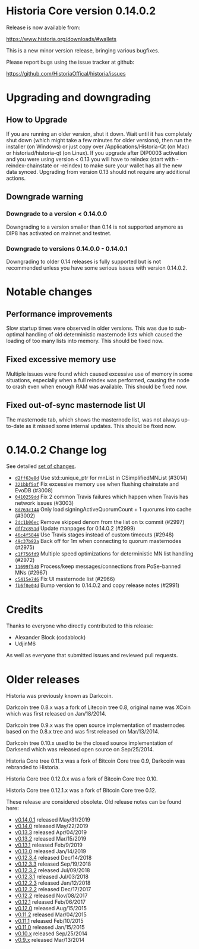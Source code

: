 Historia Core version 0.14.0.2
==========================

Release is now available from:

  <https://www.historia.org/downloads/#wallets>

This is a new minor version release, bringing various bugfixes.

Please report bugs using the issue tracker at github:

  <https://github.com/HistoriaOffical/historia/issues>


Upgrading and downgrading
=========================

How to Upgrade
--------------

If you are running an older version, shut it down. Wait until it has completely
shut down (which might take a few minutes for older versions), then run the
installer (on Windows) or just copy over /Applications/Historia-Qt (on Mac) or
historiad/historia-qt (on Linux). If you upgrade after DIP0003 activation and you were
using version < 0.13 you will have to reindex (start with -reindex-chainstate
or -reindex) to make sure your wallet has all the new data synced. Upgrading from
version 0.13 should not require any additional actions.

Downgrade warning
-----------------

### Downgrade to a version < 0.14.0.0

Downgrading to a version smaller than 0.14 is not supported anymore as DIP8 has
activated on mainnet and testnet.

### Downgrade to versions 0.14.0.0 - 0.14.0.1

Downgrading to older 0.14 releases is fully supported but is not
recommended unless you have some serious issues with version 0.14.0.2.

Notable changes
===============

Performance improvements
------------------------
Slow startup times were observed in older versions. This was due to sub-optimal handling of old
deterministic masternode lists which caused the loading of too many lists into memory. This should be
fixed now.

Fixed excessive memory use
--------------------------
Multiple issues were found which caused excessive use of memory in some situations, especially when
a full reindex was performed, causing the node to crash even when enough RAM was available. This should
be fixed now.

Fixed out-of-sync masternode list UI
------------------------------------
The masternode tab, which shows the masternode list, was not always up-to-date as it missed some internal
updates. This should be fixed now.

0.14.0.2 Change log
===================

See detailed [set of changes](https://github.com/HistoriaOffical/historia/compare/v0.14.0.1...historia:v0.14.0.2).

- [`d2ff63e8d`](https://github.com/HistoriaOffical/historia/commit/d2ff63e8d) Use std::unique_ptr for mnList in CSimplifiedMNList (#3014)
- [`321bbf5af`](https://github.com/HistoriaOffical/historia/commit/321bbf5af) Fix excessive memory use when flushing chainstate and EvoDB (#3008)
- [`0410259dd`](https://github.com/HistoriaOffical/historia/commit/0410259dd) Fix 2 common Travis failures which happen when Travis has network issues (#3003)
- [`8d763c144`](https://github.com/HistoriaOffical/historia/commit/8d763c144) Only load signingActiveQuorumCount + 1 quorums into cache (#3002)
- [`2dc1b06ec`](https://github.com/HistoriaOffical/historia/commit/2dc1b06ec) Remove skipped denom from the list on tx commit (#2997)
- [`dff2c851d`](https://github.com/HistoriaOffical/historia/commit/dff2c851d) Update manpages for 0.14.0.2 (#2999)
- [`46c4f5844`](https://github.com/HistoriaOffical/historia/commit/46c4f5844) Use Travis stages instead of custom timeouts (#2948)
- [`49c37b82a`](https://github.com/HistoriaOffical/historia/commit/49c37b82a) Back off for 1m when connecting to quorum masternodes (#2975)
- [`c1f756fd9`](https://github.com/HistoriaOffical/historia/commit/c1f756fd9) Multiple speed optimizations for deterministic MN list handling (#2972)
- [`11699f540`](https://github.com/HistoriaOffical/historia/commit/11699f540) Process/keep messages/connections from PoSe-banned MNs (#2967)
- [`c5415e746`](https://github.com/HistoriaOffical/historia/commit/c5415e746) Fix UI masternode list (#2966)
- [`fb6f0e04d`](https://github.com/HistoriaOffical/historia/commit/fb6f0e04d) Bump version to 0.14.0.2 and copy release notes (#2991)

Credits
=======

Thanks to everyone who directly contributed to this release:

- Alexander Block (codablock)
- UdjinM6

As well as everyone that submitted issues and reviewed pull requests.

Older releases
==============

Historia was previously known as Darkcoin.

Darkcoin tree 0.8.x was a fork of Litecoin tree 0.8, original name was XCoin
which was first released on Jan/18/2014.

Darkcoin tree 0.9.x was the open source implementation of masternodes based on
the 0.8.x tree and was first released on Mar/13/2014.

Darkcoin tree 0.10.x used to be the closed source implementation of Darksend
which was released open source on Sep/25/2014.

Historia Core tree 0.11.x was a fork of Bitcoin Core tree 0.9,
Darkcoin was rebranded to Historia.

Historia Core tree 0.12.0.x was a fork of Bitcoin Core tree 0.10.

Historia Core tree 0.12.1.x was a fork of Bitcoin Core tree 0.12.

These release are considered obsolete. Old release notes can be found here:

- [v0.14.0.1](https://github.com/HistoriaOffical/historia/blob/master/doc/release-notes/historia/release-notes-0.14.0.1.md) released May/31/2019
- [v0.14.0](https://github.com/HistoriaOffical/historia/blob/master/doc/release-notes/historia/release-notes-0.14.0.md) released May/22/2019
- [v0.13.3](https://github.com/HistoriaOffical/historia/blob/master/doc/release-notes/historia/release-notes-0.13.3.md) released Apr/04/2019
- [v0.13.2](https://github.com/HistoriaOffical/historia/blob/master/doc/release-notes/historia/release-notes-0.13.2.md) released Mar/15/2019
- [v0.13.1](https://github.com/HistoriaOffical/historia/blob/master/doc/release-notes/historia/release-notes-0.13.1.md) released Feb/9/2019
- [v0.13.0](https://github.com/HistoriaOffical/historia/blob/master/doc/release-notes/historia/release-notes-0.13.0.md) released Jan/14/2019
- [v0.12.3.4](https://github.com/HistoriaOffical/historia/blob/master/doc/release-notes/historia/release-notes-0.12.3.4.md) released Dec/14/2018
- [v0.12.3.3](https://github.com/HistoriaOffical/historia/blob/master/doc/release-notes/historia/release-notes-0.12.3.3.md) released Sep/19/2018
- [v0.12.3.2](https://github.com/HistoriaOffical/historia/blob/master/doc/release-notes/historia/release-notes-0.12.3.2.md) released Jul/09/2018
- [v0.12.3.1](https://github.com/HistoriaOffical/historia/blob/master/doc/release-notes/historia/release-notes-0.12.3.1.md) released Jul/03/2018
- [v0.12.2.3](https://github.com/HistoriaOffical/historia/blob/master/doc/release-notes/historia/release-notes-0.12.2.3.md) released Jan/12/2018
- [v0.12.2.2](https://github.com/HistoriaOffical/historia/blob/master/doc/release-notes/historia/release-notes-0.12.2.2.md) released Dec/17/2017
- [v0.12.2](https://github.com/HistoriaOffical/historia/blob/master/doc/release-notes/historia/release-notes-0.12.2.md) released Nov/08/2017
- [v0.12.1](https://github.com/HistoriaOffical/historia/blob/master/doc/release-notes/historia/release-notes-0.12.1.md) released Feb/06/2017
- [v0.12.0](https://github.com/HistoriaOffical/historia/blob/master/doc/release-notes/historia/release-notes-0.12.0.md) released Aug/15/2015
- [v0.11.2](https://github.com/HistoriaOffical/historia/blob/master/doc/release-notes/historia/release-notes-0.11.2.md) released Mar/04/2015
- [v0.11.1](https://github.com/HistoriaOffical/historia/blob/master/doc/release-notes/historia/release-notes-0.11.1.md) released Feb/10/2015
- [v0.11.0](https://github.com/HistoriaOffical/historia/blob/master/doc/release-notes/historia/release-notes-0.11.0.md) released Jan/15/2015
- [v0.10.x](https://github.com/HistoriaOffical/historia/blob/master/doc/release-notes/historia/release-notes-0.10.0.md) released Sep/25/2014
- [v0.9.x](https://github.com/HistoriaOffical/historia/blob/master/doc/release-notes/historia/release-notes-0.9.0.md) released Mar/13/2014

